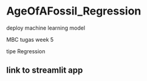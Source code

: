 # AgeOfAFossil_Regression 

deploy machine learning model 

MBC tugas week 5 

tipe Regression

## link to streamlit app

